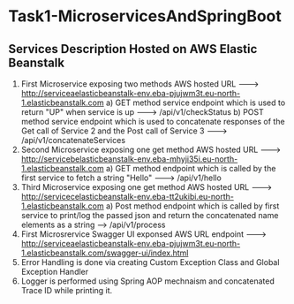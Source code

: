 # Task1-MicroservicesAndSpringBoot

## Services Description Hosted on AWS Elastic Beanstalk
1. First Microservice exposing two methods AWS hosted URL ---> http://serviceaelasticbeanstalk-env.eba-pjujwm3t.eu-north-1.elasticbeanstalk.com
  a) GET method service endpoint which is used to return "UP" when service is up ---> /api/v1/checkStatus
  b) POST method service endpoint which is used to concatenate responses of the Get call of Service 2 and the Post call of Service 3 ---> /api/v1/concatenateServices
3. Second Microservice exposing one get method AWS hosted URL ---> http://servicebelasticbeanstalk-env.eba-mhyji35i.eu-north-1.elasticbeanstalk.com
  a) GET method endpoint which is called by the first service to fetch a string "Hello" ---> /api/v1/hello
4. Third Microservice exposing one get method AWS hosted URL ---> http://servicecelasticbeanstalk-env.eba-tt2ukibi.eu-north-1.elasticbeanstalk.com
  a) Post method endpoint which is called by first service to print/log the passed json and return the concatenated name elements as a string --> /api/v1/process
5. First Microsrervice Swagger UI exponsed AWS URL endpoint ---> http://serviceaelasticbeanstalk-env.eba-pjujwm3t.eu-north-1.elasticbeanstalk.com/swagger-ui/index.html
7. Error Handling is done via creating Custom Exception Class and Global Exception Handler
8. Logger is performed using Spring AOP mechnaism and concatenated Trace ID while printing it.
